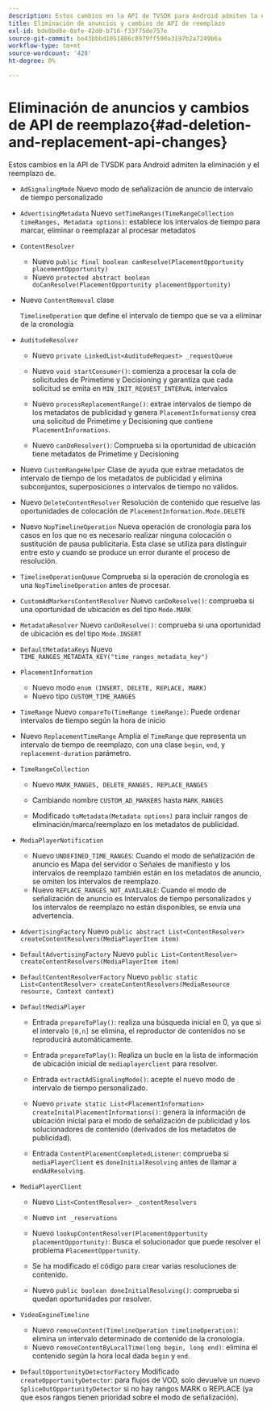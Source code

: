 ```yaml
---
description: Estos cambios en la API de TVSDK para Android admiten la eliminación y el reemplazo de.
title: Eliminación de anuncios y cambios de API de reemplazo
exl-id: bde8bd6e-0afe-42d0-b716-f33f75de757e
source-git-commit: be43bbbd1051886c8979ff590a3197b2a7249b6a
workflow-type: tm+mt
source-wordcount: '428'
ht-degree: 0%

---
```


# Eliminación de anuncios y cambios de API de reemplazo{#ad-deletion-and-replacement-api-changes}

Estos cambios en la API de TVSDK para Android admiten la eliminación y el reemplazo de.

* `AdSignalingMode` Nuevo modo de señalización de anuncio de intervalo de tiempo personalizado

* `AdvertisingMetadata` Nuevo `setTimeRanges(TimeRangeCollection timeRanges, Metadata options)`: establece los intervalos de tiempo para marcar, eliminar o reemplazar al procesar metadatos

* `ContentResolver`

   * Nuevo `public final boolean canResolve(PlacementOpportunity placementOpportunity)`
   * Nuevo `protected abstract boolean doCanResolve(PlacementOpportunity placementOpportunity)`

* Nuevo `ContentRemoval` clase

   `TimelineOperation` que define el intervalo de tiempo que se va a eliminar de la cronología

* `AuditudeResolver`

   * Nuevo `private LinkedList<AuditudeRequest> _requestQueue`
   * Nuevo `void startConsumer()`: comienza a procesar la cola de solicitudes de Primetime y Decisioning y garantiza que cada solicitud se emita en `MIN_INIT_REQUEST_INTERVAL` intervalos

   * Nuevo `processReplacementRange()`: extrae intervalos de tiempo de los metadatos de publicidad y genera `PlacementInformations`y crea una solicitud de Primetime y Decisioning que contiene `PlacementInformations`.

   * Nuevo `canDoResolver()`: Comprueba si la oportunidad de ubicación tiene metadatos de Primetime y Decisioning

* Nuevo `CustomRangeHelper` Clase de ayuda que extrae metadatos de intervalo de tiempo de los metadatos de publicidad y elimina subconjuntos, superposiciones o intervalos de tiempo no válidos.

* Nuevo `DeleteContentResolver` Resolución de contenido que resuelve las oportunidades de colocación de `PlacementInformation.Mode.DELETE`

* Nuevo `NopTimelineOperation` Nueva operación de cronología para los casos en los que no es necesario realizar ninguna colocación o sustitución de pausa publicitaria. Esta clase se utiliza para distinguir entre esto y cuando se produce un error durante el proceso de resolución.

* `TimelineOperationQueue` Comprueba si la operación de cronología es una `NopTimelineOperation` antes de procesar.

* `CustomAdMarkersContentResolver` Nuevo `canDoResolve()`: comprueba si una oportunidad de ubicación es del tipo `Mode.MARK`

* `MetadataResolver` Nuevo `canDoResolve()`: comprueba si una oportunidad de ubicación es del tipo `Mode.INSERT`

* `DefaultMetadataKeys` Nuevo `TIME_RANGES_METADATA_KEY("time_ranges_metadata_key")`

* `PlacementInformation`

   * Nuevo modo `enum (INSERT, DELETE, REPLACE, MARK)`
   * Nuevo tipo `CUSTOM_TIME_RANGES`

* `TimeRange` Nuevo `compareTo(TimeRange timeRange)`: Puede ordenar intervalos de tiempo según la hora de inicio

* Nuevo `ReplacementTimeRange` Amplía el `TimeRange` que representa un intervalo de tiempo de reemplazo, con una clase `begin`, `end`, y `replacement-duration` parámetro.

* `TimeRangeCollection`

   * Nuevo `MARK_RANGES, DELETE_RANGES, REPLACE_RANGES`
   * Cambiando nombre `CUSTOM_AD_MARKERS` hasta `MARK_RANGES`

   * Modificado `toMetadata(Metadata options)` para incluir rangos de eliminación/marca/reemplazo en los metadatos de publicidad.

* `MediaPlayerNotification`

   * Nuevo `UNDEFINED_TIME_RANGES`: Cuando el modo de señalización de anuncio es Mapa del servidor o Señales de manifiesto y los intervalos de reemplazo también están en los metadatos de anuncio, se omiten los intervalos de reemplazo.
   * Nuevo `REPLACE_RANGES_NOT_AVAILABLE`: Cuando el modo de señalización de anuncio es Intervalos de tiempo personalizados y los intervalos de reemplazo no están disponibles, se envía una advertencia.

* `AdvertisingFactory` Nuevo `public abstract List<ContentResolver> createContentResolvers(MediaPlayerItem item)`

* `DefaultAdvertisingFactory` Nuevo `public List<ContentResolver> createContentResolvers(MediaPlayerItem item)`

* `DefaultContentResolverFactory` Nuevo `public static List<ContentResolver> createContentResolvers(MediaResource resource, Context context)`

* `DefaultMediaPlayer`

   * Entrada `prepareToPlay()`: realiza una búsqueda inicial en 0, ya que si el intervalo `[0,n]` se elimina, el reproductor de contenidos no se reproducirá automáticamente.

   * Entrada `prepareToPlay()`: Realiza un bucle en la lista de información de ubicación inicial de `mediaplayerclient` para resolver.

   * Entrada `extractAdSignalingMode()`: acepte el nuevo modo de intervalo de tiempo personalizado.
   * Nuevo `private static List<PlacementInformation> createInitalPlacementInformations()`: genera la información de ubicación inicial para el modo de señalización de publicidad y los solucionadores de contenido (derivados de los metadatos de publicidad).
   * Entrada `ContentPlacementCompletedListener`: comprueba si `mediaPlayerClient` es `doneInitialResolving` antes de llamar a `endAdResolving`.

* `MediaPlayerClient`

   * Nuevo `List<ContentResolver> _contentResolvers`
   * Nuevo `int _reservations`
   * Nuevo `lookupContentResolver(PlacementOpportunity placementOpportunity)`: Busca el solucionador que puede resolver el problema `PlacementOpportunity`.

   * Se ha modificado el código para crear varias resoluciones de contenido.
   * Nuevo `public boolean doneInitialResolving()`: comprueba si quedan oportunidades por resolver.

* `VideoEngineTimeline`

   * Nuevo `removeContent(TimelineOperation timelineOperation)`: elimina un intervalo determinado de contenido de la cronología.
   * Nuevo `removeContentByLocalTime(long begin, long end)`: elimina el contenido según la hora local dada `begin` y `end`.

* `DefaultOpportunityDetectorFactory` Modificado `createOpportunityDetector`: para flujos de VOD, solo devuelve un nuevo `SpliceOutOpportunityDetector` si no hay rangos MARK o REPLACE (ya que esos rangos tienen prioridad sobre el modo de señalización).

